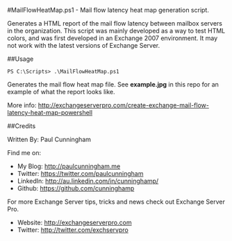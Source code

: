 #MailFlowHeatMap.ps1 - Mail flow latency heat map generation script.

Generates a HTML report of the mail flow latency between mailbox servers in the organization. This script was mainly developed as a way to test HTML colors, and was first developed in an Exchange 2007 environment. It may not work with the latest versions of Exchange Server.

##Usage
```
PS C:\Scripts> .\MailFlowHeatMap.ps1
```

Generates the mail flow heat map file. See **example.jpg** in this repo for an example of what the report looks like.

More info: http://exchangeserverpro.com/create-exchange-mail-flow-latency-heat-map-powershell

##Credits

Written By: Paul Cunningham

Find me on:

* My Blog:	http://paulcunningham.me
* Twitter:	https://twitter.com/paulcunningham
* LinkedIn:	http://au.linkedin.com/in/cunninghamp/
* Github:	https://github.com/cunninghamp

For more Exchange Server tips, tricks and news
check out Exchange Server Pro.

* Website:	http://exchangeserverpro.com
* Twitter:	http://twitter.com/exchservpro